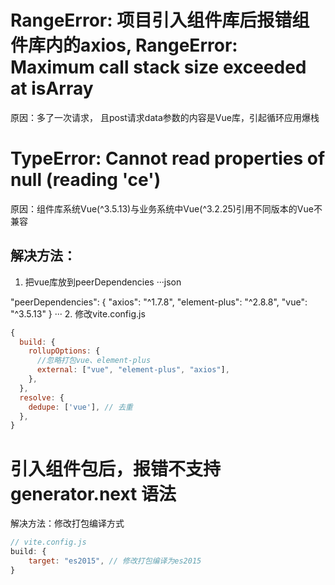 # RangeError: 项目引入组件库后报错组件库内的axios, RangeError: Maximum call stack size exceeded at isArray
原因：多了一次请求， 且post请求data参数的内容是Vue库，引起循环应用爆栈

# TypeError: Cannot read properties of null (reading 'ce')
原因：组件库系统Vue(^3.5.13)与业务系统中Vue(^3.2.25)引用不同版本的Vue不兼容

## 解决方法：
1. 把vue库放到peerDependencies
···json
<!-- package.json -->
"peerDependencies": {
    "axios": "^1.7.8",
    "element-plus": "^2.8.8",
    "vue": "^3.5.13"
  }
···
2. 修改vite.config.js
```js
{
  build: {
    rollupOptions: {
      //忽略打包vue、element-plus
      external: ["vue", "element-plus", "axios"],
    },
  },
  resolve: {
    dedupe: ['vue'], // 去重
  },
}
```

# 引入组件包后，报错不支持generator.next 语法
解决方法：修改打包编译方式
```js
// vite.config.js
build: {
    target: "es2015", // 修改打包编译为es2015
}
```